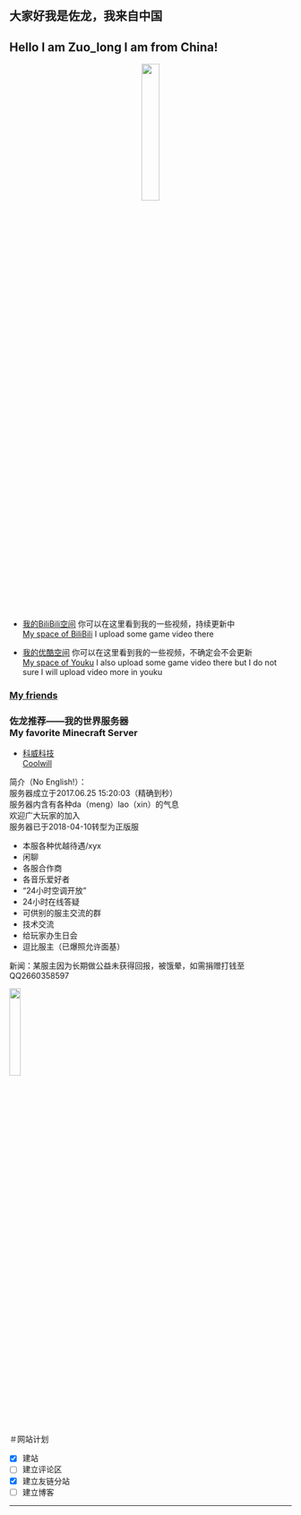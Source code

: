 ## 大家好我是佐龙，我来自中国
## Hello I am Zuo_long I am from China!

<center>
<img src="https://s1.ax1x.com/2018/11/09/ibFQnP.jpg" width="25%" height="25%" />
</center>

* [我的BiliBili空间](https://space.bilibili.com/52232364/#/) 你可以在这里看到我的一些视频，持续更新中
<br>[My space of BiliBili](https://space.bilibili.com/52232364/#/) I upload some game video there

* [我的优酷空间](https://i.youku.com/mmdazuolong) 你可以在这里看到我的一些视频，不确定会不会更新
<br>[My space of Youku](https://i.youku.com/mmdazuolong) I also upload some game video there but I do not sure I will upload video more in youku

### [My friends](https://zuolong233.github.io/friends/)

### 佐龙推荐——我的世界服务器 <br>My favorite Minecraft Server  

* [科威科技](http://www.mcbbs.net/thread-796616-1-1.html) 
<br>[Coolwill](http://www.mcbbs.net/thread-796616-1-1.html)

简介（No English!）：
                                     <br> 服务器成立于2017.06.25 15:20:03（精确到秒）
                                     <br> 服务器内含有各种da（meng）lao（xin）的气息
                                             <br> 欢迎广大玩家的加入
                                        <br> 服务器已于2018-04-10转型为正版服

* 本服各种优越待遇/xyx
* 闲聊
* 各服合作商
* 各音乐爱好者
* “24小时空调开放”
* 24小时在线答疑
* 可供别的服主交流的群
* 技术交流
* 给玩家办生日会
* 逗比服主（已爆照允许面基）

新闻：某服主因为长期做公益未获得回报，被饿晕，如需捐赠打钱至QQ2660358597

<img src="https://s1.ax1x.com/2018/11/09/ib1eyT.jpg" width="20%" height="20%" />

＃网站计划

- [x] 建站
- [ ] 建立评论区
- [x] 建立友链分站
- [ ] 建立博客

________________________________________________________________________________________________________________________________________

<!--setInterval实时显示时间-->
<p id="time1" style="color: blueviolet;"></p>
<script>
    function mytime(){
        var a = new Date();
        var b = a.toLocaleTimeString();
        var c = a.toLocaleDateString();
        document.getElementById("time1").innerHTML = c+"&nbsp"+b;
        }
    setInterval(function() {mytime()},1000);
</script>

